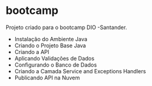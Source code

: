 # bootcamp
Projeto criado para o bootcamp DIO -Santander. 


* Instalação do Ambiente Java
* Criando o Projeto Base Java
* Criando a API
* Aplicando Validações de Dados
* Configurando o Banco de Dados
* Criando a Camada Service and Exceptions Handlers
* Publicando API na Nuvem
